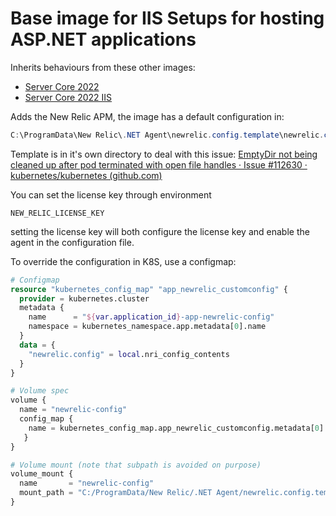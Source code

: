 # Base image for IIS Setups for hosting ASP.NET applications

Inherits behaviours from these other images:

* [Server Core 2022](../servercore2022/readme.md) 
* [Server Core 2022 IIS](../servercore2022iis/readme.md) 

Adds the New Relic APM, the image has a default configuration in:

```powershell
C:\ProgramData\New Relic\.NET Agent\newrelic.config.template\newrelic.config
```

Template is in it's own directory to deal with this issue: [EmptyDir not being cleaned up after pod terminated with open file handles · Issue #112630 · kubernetes/kubernetes (github.com)](https://github.com/kubernetes/kubernetes/issues/112630)

You can set the license key through environment

```
NEW_RELIC_LICENSE_KEY
```

setting the license key will both configure the license key and enable the agent in the configuration file.

To override the configuration in K8S, use a configmap:

```terraform
# Configmap
resource "kubernetes_config_map" "app_newrelic_customconfig" {
  provider = kubernetes.cluster
  metadata {
    name      = "${var.application_id}-app-newrelic-config"
    namespace = kubernetes_namespace.app.metadata[0].name
  }
  data = {
    "newrelic.config" = local.nri_config_contents
  }
}

# Volume spec
volume {
  name = "newrelic-config"
  config_map {
    name = kubernetes_config_map.app_newrelic_customconfig.metadata[0].name
   }
}

# Volume mount (note that subpath is avoided on purpose)
volume_mount {
  name       = "newrelic-config"
  mount_path = "C:/ProgramData/New Relic/.NET Agent/newrelic.config.template"
}
```

